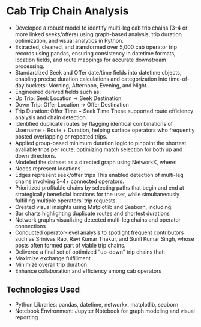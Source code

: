 # Cab Trip Chain Analysis
- Developed a robust model to identify multi-leg cab trip chains (3–4 or more linked seeks/offers) using graph-based analysis, trip duration optimization, and visual analytics in Python.
- Extracted, cleaned, and transformed over 5,000 cab operator trip records using pandas, ensuring consistency in datetime formats, location fields, and route mappings for accurate downstream processing.
- Standardized Seek and Offer date/time fields into datetime objects, enabling precise duration calculations and categorization into time-of-day buckets: Morning, Afternoon, Evening, and Night.
- Engineered derived fields such as:
- Up Trip: Seek Location → Seek Destination
- Down Trip: Offer Location → Offer Destination
- Trip Duration: Offer Time − Seek Time
These supported route efficiency analysis and chain detection.
- Identified duplicate routes by flagging identical combinations of Username + Route + Duration, helping surface operators who frequently posted overlapping or repeated trips.
- Applied group-based minimum duration logic to pinpoint the shortest available trips per route, optimizing match selection for both up and down directions.
- Modeled the dataset as a directed graph using NetworkX, where:
- Nodes represent locations
- Edges represent seek/offer trips
This enabled detection of multi-leg chains involving 3–4+ connected operators.
- Prioritized profitable chains by selecting paths that begin and end at strategically beneficial locations for the user, while simultaneously fulfilling multiple operators’ trip requests.
- Created visual insights using Matplotlib and Seaborn, including:
- Bar charts highlighting duplicate routes and shortest durations
- Network graphs visualizing detected multi-leg chains and operator connections
- Conducted operator-level analysis to spotlight frequent contributors such as Srinivas Rao, Ravi Kumar Thakur, and Sunil Kumar Singh, whose posts often formed part of viable trip chains.
- Delivered a final set of optimized “up–down” trip chains that:
- Maximize exchange fulfillment
- Minimize overall trip duration
- Enhance collaboration and efficiency among cab operators

## Technologies Used
- Python Libraries: pandas, datetime, networkx, matplotlib, seaborn
- Notebook Environment: Jupyter Notebook for graph modeling and visual reporting




